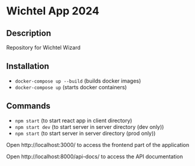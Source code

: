 Wichtel App 2024
==================================

Description
-----------
Repository for Wichtel Wizard

Installation
------------

- ```docker-compose up --build``` (builds docker images)
- ```docker-compose up``` (starts docker containers)

Commands
------------

- ```npm start``` (to start react app in client directory)
- ```npm start dev``` (to start server in server directory (dev only))
- ```npm start``` (to start server in server directory (prod only))


Open http://localhost:3000/ to access the frontend part of the application

Open http://localhost:8000/api-docs/ to access the API documentation
